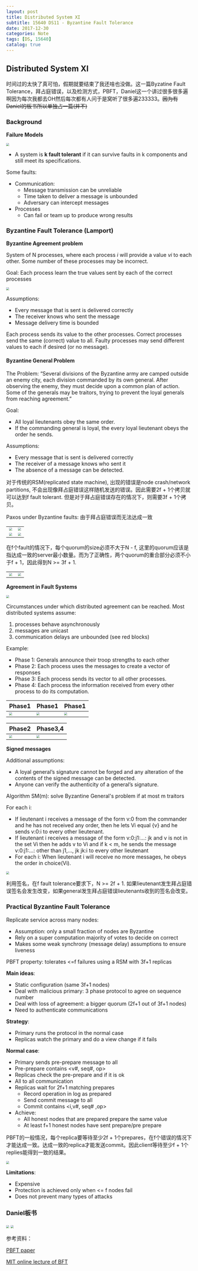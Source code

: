 ```yaml
---
layout: post
title: Distributed System XI
subtitle: 15640 DS11 - Byzantine Fault Tolerance
date: 2017-12-30
categories: Note
tags: [DS, 15640]
catalog: true
---
```


## Distributed System XI

时间过的太快了真可怕，假期就要结束了我还啥也没做。这一篇Byzatine Fault Tolerance，拜占庭错误，以及检测方式，PBFT，Daniel这一个讲过很多很多遍啊因为每次我都去OH然后每次都有人问于是窝听了很多遍233333。~~因为有Daniel的板书所以单独占一篇(并不)~~

### Background

**Failure Models**

<img src="https://raw.githubusercontent.com/YijiaJin/Plot/master/failure.png" style="zoom:50%">

* A system is **k fault tolerant** if it can survive faults in k components and still meet its specifications.

Some faults:

* Communication: 
  * Message transmission can be unreliable
  * Time taken to deliver a message is unbounded
  * Adversary can intercept messages
* Processes
  * Can fail or team up to produce wrong results

### Byzantine Fault Tolerance (Lamport)

**Byzantine Agreement problem**

System of N processes, where each process *i* will provide a value *vi* to each other. Some number of these processes may be incorrect.

Goal: Each process learn the true values sent by each of the correct processes

<img src="https://raw.githubusercontent.com/YijiaJin/Plot/master/bztagreement.png" style="zoom:50%">

Assumptions:

* Every message that is sent is delivered correctly
* The receiver knows who sent the message
* Message delivery time is bounded

Each process sends its value to the other processes. Correct processes send the same (correct) value to all. Faulty processes may send different values to each if desired (or no message).

#### Byzantine General Problem

The Problem: “Several divisions of the Byzantine army are camped outside an enemy city, each division commanded by its own general. After observing the enemy, they must decide upon a common plan of action. Some of the generals may be traitors, trying to prevent the loyal generals from reaching agreement.”

Goal:

* All loyal lieutenants obey the same order.
* If the commanding general is loyal, the every loyal lieutenant obeys the order he sends.

Assumptions:

* Every message that is sent is delivered correctly
* The receiver of a message knows who sent it
* The absence of a message can be detected.

对于传统的RSM(replicated state machine), 出现的错误是node crash/network partitions, 不会出现像拜占庭错误这样随机发送的错误。因此需要2f + 1个拷贝就可以达到f fault tolerant. 但是对于拜占庭错误存在的情况下，则需要3f + 1个拷贝。

Paxos under Byzantine faults: 由于拜占庭错误而无法达成一致

|                                          |                                          |
| :--------------------------------------- | ---------------------------------------- |
| <img src="https://raw.githubusercontent.com/YijiaJin/Plot/master/bztpaxos1.png" style="zoom:50%"> | <img src="https://raw.githubusercontent.com/YijiaJin/Plot/master/bztpaxos2.png" style="zoom:50%"> |
| <img src="https://raw.githubusercontent.com/YijiaJin/Plot/master/bztpaxos3.png" style="zoom:50%"> | <img src="https://raw.githubusercontent.com/YijiaJin/Plot/master/bztpaxos4.png" style="zoom:50%"> |

在f个fault的情况下，每个quorum的size必须不大于N - f, 这里的quorum应该是指达成一致的server最小数量。而为了正确性，两个quorum的重合部分必须不小于f + 1，因此得到N >= 3f + 1.

|                                          |                                          |
| ---------------------------------------- | ---------------------------------------- |
| <img src="https://raw.githubusercontent.com/YijiaJin/Plot/master/bztquorum1.png" style="zoom:50%"> | <img src="https://raw.githubusercontent.com/YijiaJin/Plot/master/bztquorum2.png" style="zoom:50%"> |

**Agreement in Fault Systems**

<img src="https://raw.githubusercontent.com/YijiaJin/Plot/master/agreementfault.png" style="zoom:50%">

Circumstances under which distributed agreement can be reached. Most distributed systems assume:

1. processes behave asynchronously
2. messages are unicast
3. communication delays are unbounded (see red blocks)

Example:

* Phase 1: Generals announce their troop strengths to each other
* Phase 2: Each process uses the messages to create a vector of responses
* Phase 3: Each process sends its vector to all other processes.
* Phase 4: Each process the information received from every other process to do its computation.

| Phase1                                   | Phase1                                   | Phase1                                   |
| ---------------------------------------- | ---------------------------------------- | ---------------------------------------- |
| <img src="https://raw.githubusercontent.com/YijiaJin/Plot/master/bftg1.png" style="zoom:50%"> | <img src="https://raw.githubusercontent.com/YijiaJin/Plot/master/bftg2.png" style="zoom:50%"> | <img src="https://raw.githubusercontent.com/YijiaJin/Plot/master/bftg3.png" style="zoom:50%"> |

| Phase2                                   | Phase3,4                                 |
| ---------------------------------------- | ---------------------------------------- |
| <img src="https://raw.githubusercontent.com/YijiaJin/Plot/master/bftg4.png" style="zoom:50%"> | <img src="https://raw.githubusercontent.com/YijiaJin/Plot/master/bftg5.png" style="zoom:50%"> |

**Signed messages**

Additional assumptions:

* A loyal general’s signature cannot be forged and any alteration of the contents of the signed message can be detected.
* Anyone can verify the authenticity of a general’s signature.

Algorithm SM(m): solve Byzantine General's problem if at most m traitors

For each i:

* If lieutenant i receives a message of the form v:0 from the commander and he has not received any order, then he lets Vi equal {v} and he sends v:0:i to every other lieutenant.
* If lieutenant i receives a message of the form v:0:j1:…: jk and v is not in the set Vi then he adds v to Vi and if k < m, he sends the message v:0:j1:…: other than j1,…, jk jk:i to every other lieutenant
* For each i: When lieutenant i will receive no more messages, he obeys the order in choice(Vi).

<img src="https://raw.githubusercontent.com/YijiaJin/Plot/master/signedbzt.png" style="zoom:50%">

利用签名，在f fault tolerance要求下，N >= 2f + 1. 如果lieutenant发生拜占庭错误签名会发生改变，如果general发生拜占庭错误lieutenants收到的签名会改变。

###  Practical Byzantine Fault Tolerance

Replicate service across many nodes:

* Assumption: only a small fraction of nodes are Byzantine
* Rely on a super computation majority of votes to decide on correct
* Makes some weak synchrony (message delay) assumptions to ensure liveness

PBFT property: tolerates <=f failures using a RSM with 3f+1 replicas

**Main ideas**: 

* Static configuration (same 3f+1 nodes)
* Deal with malicious primary: 3 phase protocol to agree on sequence number
* Deal with loss of agreement: a bigger quorum (2f+1 out of 3f+1 nodes)
* Need to authenticate communications

**Strategy**: 

* Primary runs the protocol in the normal case
* Replicas watch the primary and do a view change if it fails

**Normal case**: 

* Primary sends pre-prepare message to all
* Pre-prepare contains \<v\#, seq\#, op>
* Replicas check the pre-prepare and if it is ok
* All to all communication
* Replicas wait for 2f+1 matching prepares
  * Record operation in log as prepared
  * Send commit message to all
  * Commit contains \<i,v#, seq\# ,op>
* Achieve: 
  * All honest nodes that are prepared prepare the same value
  * At least f+1 honest nodes have sent prepare/pre prepare

PBFT的一般情况，每个replica要等待至少2f + 1个prepares，在f个错误的情况下才能达成一致。达成一致的replica才能发送commit。因此client等待至少f + 1个replies能得到一致的结果。

<img src="https://raw.githubusercontent.com/YijiaJin/Plot/master/pbft.png" style="zoom:50%">

**Limitations**:

* Expensive
* Protection is achieved only when <= f nodes fail
* Does not prevent many types of attacks

### Daniel板书

<img src="https://raw.githubusercontent.com/YijiaJin/Plot/master/WechatIMG43.png" style="zoom:50%">

<img src="https://raw.githubusercontent.com/YijiaJin/Plot/master/WechatIMG44.png" style="zoom:50%">





参考资料：

[PBFT paper](http://pmg.csail.mit.edu/papers/osdi99.pdf)

[MIT online lecture of BFT](http://techtv.mit.edu/genres/19-engineering/videos/16444-practical-byzantine-fault-tolerance)